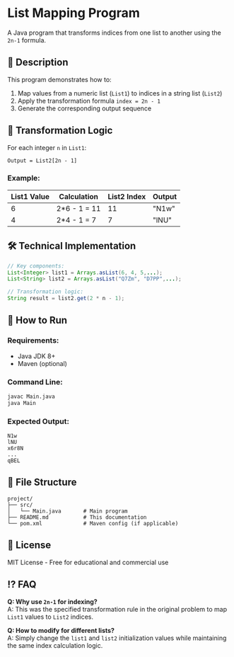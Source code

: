 # List Mapping Program

A Java program that transforms indices from one list to another using the `2n-1` formula.

## 📖 Description

This program demonstrates how to:
1. Map values from a numeric list (`List1`) to indices in a string list (`List2`)
2. Apply the transformation formula `index = 2n - 1` 
3. Generate the corresponding output sequence

## 🧮 Transformation Logic

For each integer `n` in `List1`:
```
Output = List2[2n - 1]
```

### Example:
| List1 Value | Calculation | List2 Index | Output |
|-------------|-------------|-------------|--------|
| 6           | 2*6 - 1 = 11 | 11          | "N1w"  |
| 4           | 2*4 - 1 = 7  | 7           | "lNU"  |

## 🛠️ Technical Implementation

```java
// Key components:
List<Integer> list1 = Arrays.asList(6, 4, 5,...);
List<String> list2 = Arrays.asList("Q7Zm", "D7PP",...);

// Transformation logic:
String result = list2.get(2 * n - 1);
```

## 🚀 How to Run

### Requirements:
- Java JDK 8+
- Maven (optional)

### Command Line:
```bash
javac Main.java
java Main
```

### Expected Output:
```
N1w
lNU
x6r8N
...
qBEL
```

## 📝 File Structure

```
project/
├── src/
│   └── Main.java       # Main program
├── README.md           # This documentation
└── pom.xml             # Maven config (if applicable)
```

## 📜 License
MIT License - Free for educational and commercial use

## ⁉️ FAQ

**Q: Why use `2n-1` for indexing?**  
A: This was the specified transformation rule in the original problem to map `List1` values to `List2` indices.

**Q: How to modify for different lists?**  
A: Simply change the `list1` and `list2` initialization values while maintaining the same index calculation logic.
